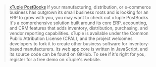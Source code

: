 > [xTuple PostBooks](https://xtuple.com)
If your manufacturing, distribution, or e-commerce business has outgrown its small business roots and is looking for an ERP to grow with you, you may want to check out xTuple PostBooks. It's a comprehensive solution built around its core ERP, accounting, and CRM features that adds inventory, distribution, purchasing, and vendor reporting capabilities.
xTuple is available under the Common Public Attribution License (CPAL), and the project welcomes developers to fork it to create other business software for inventory-based manufacturers. Its web app core is written in JavaScript, and its source code can be found on GitHub. To see if it's right for you, register for a free demo on xTuple's website.
